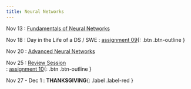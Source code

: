 ```yaml
---
title: Neural Networks
---
```


Nov 13 
: [Fundamentals of Neural Networks](https://github.com/gallettilance/CS506-Fall2024/raw/main/lecture_22/22_Neural_Networks.pdf) 

Nov 18 
: Day in the Life of a DS / SWE
  : [assignment 09](#){: .btn .btn-outline }

Nov 20 
: [Advanced Neural Networks](https://github.com/gallettilance/CS506-Fall2024/raw/main/lecture_23/23_Neural_Networks.pdf)  

Nov 25 
: [Review Session](#)  
  : [assignment 10](#){: .btn .btn-outline }

Nov 27 - Dec 1
: **THANKSGIVING**{: .label .label-red } 
